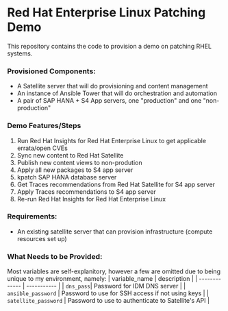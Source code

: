 # Red Hat Enterprise Linux Patching Demo
This repository contains the code to provision a demo on patching RHEL systems.

### Provisioned Components:
- A Satellite server that will do provisioning and content management
- An instance of Ansible Tower that will do orchestration and automation
- A pair of SAP HANA + S4 App servers, one "production" and one "non-production"

### Demo Features/Steps
1. Run Red Hat Insights for Red Hat Enterprise Linux to get applicable errata/open CVEs
2. Sync new content to Red Hat Satellite
3. Publish new content views to non-prodution
4. Apply all new packages to S4 app server
5. kpatch SAP HANA database server
6. Get Traces recommendations from Red Hat Satellite for S4 app server
7. Apply Traces recommendations to S4 app server
8. Re-run Red Hat Insights for Red Hat Enterprise Linux

### Requirements:
- An existing satellite server that can provision infrastructure (compute resources set up)

### What Needs to be Provided:
Most variables are self-explanitory, however a few are omitted due to being unique to my environment, namely:
| variable_name | description |
| ------------- | ----------- |
| `dns_pass`| Password for IDM DNS server |
| `ansible_password` | Password to use for SSH access if not using keys |
| `satellite_password` | Password to use to authenticate to Satellite's API |
